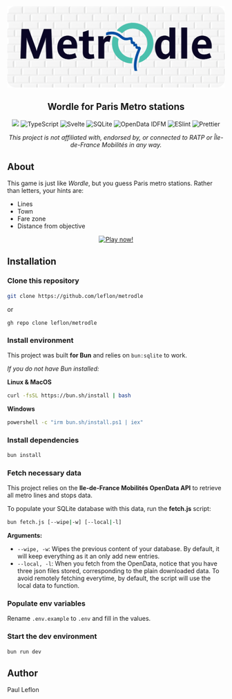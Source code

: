 <p align='center'>
  <img src='/static/github-splash.png' alt='Metrodle' width='512' />
  <h2 align='center'>Wordle for Paris Metro stations</h2>
</p>
<p align='center'>
<p align='center'>
  <img src='https://img.shields.io/badge/BUN-F472B6?logo=bun&style=for-the-badge'>
  <img src="https://img.shields.io/badge/typescript-3178c6?logo=typescript&style=for-the-badge&logoColor=white" alt="TypeScript">
  <img src="https://img.shields.io/badge/svelte-F63B01?logo=svelte&style=for-the-badge&logoColor=white" alt="Svelte">
  <img src="https://img.shields.io/badge/sqlite-1179C8?logo=sqlite&style=for-the-badge&logoColor=white" alt="SQLite">
    <img src="https://img.shields.io/badge/OpenData%20IDFM-63B5F6?logo=iledefrancemobilites&logoColor=white&style=for-the-badge" alt="OpenData IDFM">
  <img src="https://img.shields.io/badge/eslint-4B32C3?logo=eslint&style=for-the-badge" alt="ESlint">
  <img src="https://img.shields.io/badge/prettier-1b2b35?logo=prettier&style=for-the-badge" alt="Prettier">
</p>
<p align="center"><em>This project is not affiliated with, endorsed by, or connected to RATP or Île-de-France Mobilités in any way.</em></p>

## About
This game is just like *Wordle*, but you guess Paris metro stations. Rather than letters, your hints are:
 - Lines
 - Town
 - Fare zone
 - Distance from objective


<p align='center'>
<a href="https://metrodle.leflon.fr">
  <img src="https://img.shields.io/badge/play%20now!-272f3b?style=for-the-badge&logo=data:image/svg%2bxml;base64,PHN2ZyB4bWxucz0iaHR0cDovL3d3dy53My5vcmcvMjAwMC9zdmciIHZlcnNpb249IjEiIHdpZHRoPSI2MDAiIGhlaWdodD0iNjAwIj48cGF0aCBkPSJNMTI5IDExMWMtNTUgNC05MyA2Ni05MyA3OEwwIDM5OGMtMiA3MCAzNiA5MiA2OSA5MWgxYzc5IDAgODctNTcgMTMwLTEyOGgyMDFjNDMgNzEgNTAgMTI4IDEyOSAxMjhoMWMzMyAxIDcxLTIxIDY5LTkxbC0zNi0yMDljMC0xMi00MC03OC05OC03OGgtMTBjLTYzIDAtOTIgMzUtOTIgNDJIMjM2YzAtNy0yOS00Mi05Mi00MmgtMTV6IiBmaWxsPSIjZmZmIi8+PC9zdmc+" alt="Play now!">
</a>
</p>

## Installation
### Clone this repository
```bash
git clone https://github.com/leflon/metrodle
```
or
```
gh repo clone leflon/metrodle
```

### Install environment

This project was built **for Bun** and relies on `bun:sqlite` to work. 

*If you do not have Bun installed:*

**Linux & MacOS**
```bash
curl -fsSL https://bun.sh/install | bash
```
**Windows**
```bash
powershell -c "irm bun.sh/install.ps1 | iex"
```

### Install dependencies
```bash
bun install
```

### Fetch necessary data

This project relies on the **Ile-de-France Mobilités OpenData API** to retrieve all metro lines and stops data.

To populate your SQLite database with this data, run the **fetch.js** script:
```bash
bun fetch.js [--wipe|-w] [--local|-l]
```
**Arguments:**
 - `--wipe, -w`: Wipes the previous content of your database. By default, it will keep everything as it an only add new entries.
 - `--local, -l`: When you fetch from the OpenData, notice that you have three json files stored, corresponding to the plain downloaded data. To avoid remotely fetching everytime, by default, the script will use the local data to function.

### Populate env variables
Rename `.env.example` to `.env` and fill in the values.

### Start the dev environment
```bash
bun run dev
```

## Author
Paul Leflon